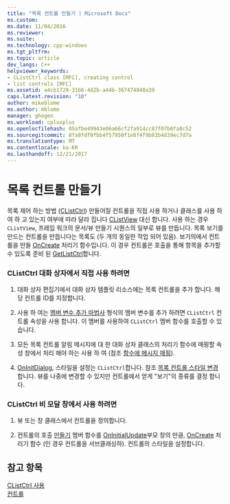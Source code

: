 ```yaml
---
title: "목록 컨트롤 만들기 | Microsoft Docs"
ms.custom: 
ms.date: 11/04/2016
ms.reviewer: 
ms.suite: 
ms.technology: cpp-windows
ms.tgt_pltfrm: 
ms.topic: article
dev_langs: C++
helpviewer_keywords:
- CListCtrl class [MFC], creating control
- list controls [MFC]
ms.assetid: a4cb1729-31b6-4d2b-a44b-367474848a39
caps.latest.revision: "10"
author: mikeblome
ms.author: mblome
manager: ghogen
ms.workload: cplusplus
ms.openlocfilehash: 85afbe49943e06a66cf2fa914cc87f07b0fa8c52
ms.sourcegitcommit: 8fa8fdf0fbb4f57950f1e8f4f9b81b4d39ec7d7a
ms.translationtype: MT
ms.contentlocale: ko-KR
ms.lasthandoff: 12/21/2017
---
```

# <a name="creating-the-list-control"></a>목록 컨트롤 만들기
목록 제어 하는 방법 ([CListCtrl](../mfc/reference/clistctrl-class.md)) 만들어질 컨트롤을 직접 사용 하거나 클래스를 사용 하 여 하 고 있는지 여부에 따라 달라 집니다 [CListView](../mfc/reference/clistview-class.md) 대신 합니다. 사용 하는 경우 `CListView`, 프레임 워크의 문서/뷰 만들기 시퀀스의 일부로 뷰를 만듭니다. 목록 보기를 만드는 컨트롤을 만듭니다는 목록도 (두 개의 동일한 작업 되어 있음). 보기의에서 컨트롤을 만들 [OnCreate](../mfc/reference/cwnd-class.md#oncreate) 처리기 함수입니다. 이 경우 컨트롤은 호출을 통해 항목을 추가할 수 있도록 준비 된 [GetListCtrl](../mfc/reference/clistview-class.md#getlistctrl)합니다.  
  
### <a name="to-use-clistctrl-directly-in-a-dialog-box"></a>CListCtrl 대화 상자에서 직접 사용 하려면  
  
1.  대화 상자 편집기에서 대화 상자 템플릿 리소스에는 목록 컨트롤을 추가 합니다. 해당 컨트롤 ID를 지정합니다.  
  
2.  사용 하 여는 [멤버 변수 추가 마법사](../ide/adding-a-member-variable-visual-cpp.md) 형식의 멤버 변수를 추가 하려면 `CListCtrl` 컨트롤 속성을 사용 합니다. 이 멤버를 사용하여 `CListCtrl` 멤버 함수를 호출할 수 있습니다.  
  
3.  모든 목록 컨트롤 알림 메시지에 대 한 대화 상자 클래스의 처리기 함수에 매핑할 속성 창에서 처리 해야 하는 사용 하 여 (참조 [함수에 메시지 매핑](../mfc/reference/mapping-messages-to-functions.md)).  
  
4.  [OnInitDialog](../mfc/reference/cdialog-class.md#oninitdialog), 스타일을 설정는 `CListCtrl`합니다. 참조 [목록 컨트롤 스타일 변경](../mfc/changing-list-control-styles.md)합니다. 뷰를 나중에 변경할 수 있지만 컨트롤에서 얻게 "보기"의 종류를 결정 합니다.  
  
### <a name="to-use-clistctrl-in-a-nondialog-window"></a>CListCtrl 비 모달 창에서 사용 하려면  
  
1.  뷰 또는 창 클래스에서 컨트롤을 정의합니다.  
  
2.  컨트롤의 호출 [만들기](../mfc/reference/clistctrl-class.md#create) 멤버 함수를 [OnInitialUpdate](../mfc/reference/cview-class.md#oninitialupdate)부모 창의 만큼, [OnCreate](../mfc/reference/cwnd-class.md#oncreate) 처리기 함수 (인 경우 컨트롤을 서브클래싱하). 컨트롤의 스타일을 설정합니다.  
  
## <a name="see-also"></a>참고 항목  
 [CListCtrl 사용](../mfc/using-clistctrl.md)   
 [컨트롤](../mfc/controls-mfc.md)

